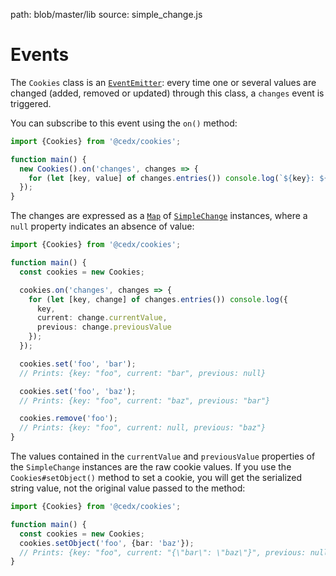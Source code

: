 path: blob/master/lib
source: simple_change.js

# Events
The `Cookies` class is an [`EventEmitter`](https://nodejs.org/api/events.html): every time one or several values are changed (added, removed or updated) through this class, a `changes` event is triggered.

You can subscribe to this event using the `on()` method:

```ts
import {Cookies} from '@cedx/cookies';

function main() {
  new Cookies().on('changes', changes => {
    for (let [key, value] of changes.entries()) console.log(`${key}: ${value}`);
  });
}
```

The changes are expressed as a [`Map`](https://developer.mozilla.org/en-US/docs/Web/JavaScript/Reference/Global_Objects/Map) of [`SimpleChange`](https://github.com/cedx/cookies.js/blob/master/lib/simple_change.js) instances, where a `null` property indicates an absence of value:

```ts
import {Cookies} from '@cedx/cookies';

function main() {
  const cookies = new Cookies;

  cookies.on('changes', changes => {
    for (let [key, change] of changes.entries()) console.log({
      key,
      current: change.currentValue,
      previous: change.previousValue
    });
  });

  cookies.set('foo', 'bar');
  // Prints: {key: "foo", current: "bar", previous: null}

  cookies.set('foo', 'baz');
  // Prints: {key: "foo", current: "baz", previous: "bar"}

  cookies.remove('foo');
  // Prints: {key: "foo", current: null, previous: "baz"}
}
```

The values contained in the `currentValue` and `previousValue` properties of the `SimpleChange` instances are the raw cookie values. If you use the `Cookies#setObject()` method to set a cookie, you will get the serialized string value, not the original value passed to the method:

```ts
import {Cookies} from '@cedx/cookies';

function main() {
  const cookies = new Cookies;
  cookies.setObject('foo', {bar: 'baz'});
  // Prints: {key: "foo", current: "{\"bar\": \"baz\"}", previous: null}
}
```
